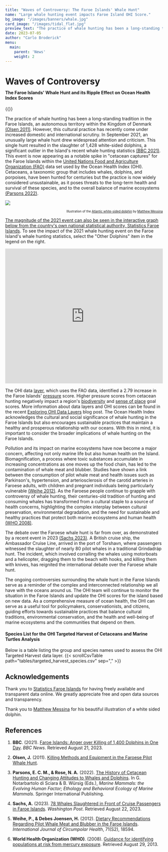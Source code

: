 ```yaml
---
title: "Waves of Controversy: The Faroe Islands' Whale Hunt"
name: "Large whale hunting event impacts Faroe Island OHI Score."
bg_image: "/images/banners/whale.jpg"
card_image: "/images/tidal_flat.jpg"
preview_text: "The practice of whale hunting has been a long-standing tradition in the Faroe Islands, an autonomous territory within the Kingdom of Denmark. This cultural practice has recently come under increased domestic and international scrutiny."
date: 2023-07-05
author: "Carlo Broderick"
menu:
  main:
    parent: 'News'
    weight: 2
---
```


<h1 style="margin-bottom: 0;">Waves of Controversy</h1>
<div style="height: 10px;"></div>
<h4 style="margin-top: 0;">The Faroe Islands' Whale Hunt and its Ripple Effect on Ocean Health Index Scores</h4>


{{<newsHead>}}

The practice of whale hunting has been a long-standing tradition in the Faroe Islands, an autonomous territory within the Kingdom of Denmark [(Olsen 2011)](https://www.semanticscholar.org/paper/KILLING-METHODS-AND-EQUIPMENT-IN-THE-FAROESE-PILOT-Olsen/2516dc146d0ad36f857c020894979ceeacd6bc6c). However, this cultural practice has recently come under increased domestic and international scrutiny. In September 2021, an unusually large whale hunt drew widespread attention and criticism. This single hunt resulted in the slaughter of 1,428 white-sided dolphins, a significant outlier in the Island's recent whale hunting statistics [(BBC 2021)](https://www.bbc.com/news/world-europe-58555694). This event is now appearing as a notable spike in "cetacean captures" for the Faroe Islands within the [United Nations Food and Agriculture Organization (FAO)](https://www.fao.org/home/en) data set used by the Ocean Health Index (OHI). Cetaceans, a taxonomic group that includes whales, dolphins, and porpoises, have been hunted for centuries but the practice is now widely considered unsustainable, as it poses threats to the long-term health and survival of these species, and to the overall balance of marine ecosystems [(Parsons 2022)](https://link.springer.com/chapter/10.1007/978-3-030-98100-6_7).

![](/images/white_sided_dolphin.jpg)

<div style="text-align: right; font-size: 0.7em;">
Illustration of the <a href="https://en.wikipedia.org/wiki/Atlantic_white-sided_dolphin"> Atlantic white-sided dolphin</a> by <a href="https://www.matturalist.com/">Matthew Messina
</div>

The magnitude of the 2021 event can also be seen in the interactive graph below from the country's own national statistical authority, [Statistics Faroe Islands](https://hagstova.fo/en/environment/natural-resources/whale-hunt). To see the impact of the 2021 whale hunting event on the Faroe Island's whale hunting statistics, select the "Other Dolphins" item in the legend on the right.
<iframe class="px-web-embed-frame" src="https://hagstova.fo/en/environment/natural-resources/whale-hunt?px-web-graph=9a8a796639aae6f1014545430d6e726e" frameborder="0" style="margin-bottom: 0; padding-bottom: 0; height: 430px; width: 100%;"></iframe>

The OHI data [layer](http://ohi-science.org/ohi-global/layers.html#targeted_harvest_of_cetaceans_and_marine_turtles), which uses the FAO data, identified a 2.79 increase in the Faroe Islands' [pressure](https://oceanhealthindex.org/methodology/pressure/) score. Higher pressure scores from cetacean hunting negatively impact a region's [biodiversity](https://oceanhealthindex.org/goals/biodiversity/) and [sense of place](https://oceanhealthindex.org/goals/sense-of-place/) goal scores. More information about data layers and OHI scores can be found in the recent [Exploring OHI Data Layers](https://oceanhealthindex.org/news/data_layers/) blog post. The Ocean Health Index acknowledges the cultural and social significance of whale hunting in the Faroe Islands but also encourages sustainable practices that maintain a healthy and prosperous relationship with our oceans. With this in mind, it is important to consider the broader implications of whale hunting on the Faroe Islands.

Pollution and its impact on marine ecosystems have now become a major concern, affecting not only marine life but also human health on the Island. Biomagnification, a process where toxic substances accumulate in increasing concentrations as one moves up the food chain, has led to the contamination of whale meat and blubber. Studies have shown a link between the consumption of pilot whale meat and health issues such as Parkinson's, hypertension, and arteriosclerosis of the carotid arteries in Faroese adults, with children and pregnant individuals being particularly vulnerable [(Weihe 2012)](https://www.tandfonline.com/doi/full/10.3402/ijch.v71i0.18594%40zich20.2012.71.issue-S2). As the Faroese people continue to grapple with controversy of whale hunting, their centuries-old tradition of hunting and consuming whales has transformed from a cultural staple to a source of health concerns, highlighting the complex interplay between cultural preservation, environmental degradation, and the need for sustainable and healthy practices that protect both marine ecosystems and human health [(WHO 2008)](https://www.who.int/publications/m/item/guidance-for-identifying-populations-at-risk-from-mercury-exposure).

The debate over the Faroese whale hunt is far from over, as demonstrated by a recent event in 2023 [(Sachs 2023)](https://www.washingtonpost.com/travel/2023/07/13/faroe-islands-whale-hunt-slaughter-cruise-line/). A British cruise ship, the Ambassador Cruise Line, arrived in the port of Torshavn, where passengers witnessed the slaughter of nearly 80 pilot whales in a traditional Grindadráp hunt. The incident, which involved corralling the whales using motorboats and a helicopter, dragging them to the beach with hooks, and killing them with knives, has reignited the international debate over the Faroese whale hunt. 

The ongoing controversies surrounding the whale hunt in the Faroe Islands serve as a reminder of the complex and interconnected relationship we all have with the oceans around us. The OHI team will continue to monitor the situation in the Faroe Islands and update the OHI scores for the island based on new data. As a comprehensive measure of ocean health, the OHI can serve as a useful tool for policymakers, conservationists, and citizens, guiding efforts towards sustainable practices that balance cultural traditions, environmental conservation, and the health and well-being of marine ecosystems and the communities that depend on them.


#### Species List for the OHI Targeted Harvest of Cetaceans and Marine Turtles Analysis
Below is a table listing the group and species names used to assess the OHI Targeted Harvest data layer.
{{< scrollCsvTable path="tables/targeted_harvest_species.csv" sep="," >}}

<style>
.px-web-embed-frame {
  height:420px;
  width:100%
}

@media(max-width:6300px) {
  .px-web-embed-frame {
    height:620px
  }
}

.scrollable-table {
  max-height: 300px;
  overflow-y: auto;
  display: block;
}

.centered-table td, .centered-table th {
  text-align: center;
}
</style>




## Acknowledgements

Thank you to [Statistics Faroe Islands](https://hagstova.fo/en/environment/natural-resources/whale-hunt) for having freely available and transparent data online. We greatly appreciate free and open data sources and transparency. 

Thank you to [Matthew Messina](https://www.matturalist.com/) for his beautiful illustration of a white sided dolphin.

## References

1. **BBC**. (2021). [Faroe Islands: Anger over Killing of 1,400 Dolphins in One Day](https://www.bbc.com/news/world-europe-58555694). *BBC News*. Retrieved August 21, 2023.
  
2. **Olsen, J.** (2011). [Killing Methods and Equipment in the Faroese Pilot Whale Hunt](https://www.semanticscholar.org/paper/KILLING-METHODS-AND-EQUIPMENT-IN-THE-FAROESE-PILOT-Olsen/2516dc146d0ad36f857c020894979ceeacd6bc6c).
  
3. **Parsons, E. C. M., & Rose, N. A.** (2022). [The History of Cetacean Hunting and Changing Attitudes to Whales and Dolphins](https://doi.org/10.1007/978-3-030-98100-6_7). In G. Notarbartolo di Sciara & B. Würsig (Eds.), *Marine Mammals: the Evolving Human Factor; Ethology and Behavioral Ecology of Marine Mammals*. Springer International Publishing.
  
4. **Sachs, A.** (2023). [78 Whales Slaughtered in Front of Cruise Passengers in Faroe Islands](https://www.washingtonpost.com/travel/2023/07/13/faroe-islands-whale-hunt-slaughter-cruise-line/). *Washington Post*. Retrieved August 22, 2023.
  
5. **Weihe, P., & Debes Joensen, H.** (2012). [Dietary Recommendations Regarding Pilot Whale Meat and Blubber in the Faroe Islands](https://doi.org/10.3402/ijch.v71i0.18594). *International Journal of Circumpolar Health*, 71(S2), 18594.

6. **World Health Organization (WHO)**. (2008). [Guidance for identifying populations at risk from mercury exposure](https://www.who.int/publications/m/item/guidance-for-identifying-populations-at-risk-from-mercury-exposure). Retrieved August 29, 2013.




